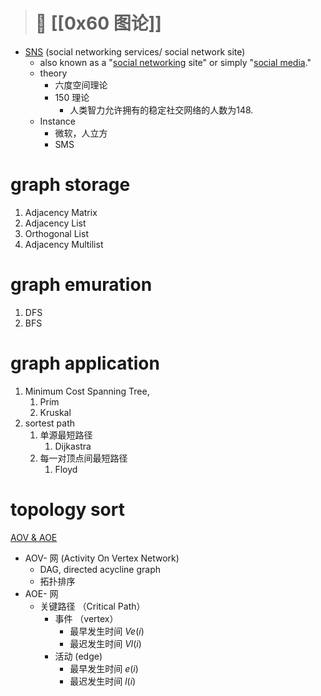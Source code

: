 >#  📜   [[0x60 图论]]

+	[SNS](https://www.investopedia.com/terms/s/social-networking-service-sns.asp) (social networking services/ social network site)
	+	also known as a "[social networking](https://www.investopedia.com/terms/s/social-networking.asp) site" or simply "[social media](https://www.investopedia.com/terms/s/social-media.asp)."
	+  theory
		+  六度空间理论
		+ 150 理论
			+ 人类智力允许拥有的稳定社交网络的人数为148. 
	+  Instance
		+  微软，人立方
		+  SMS


# graph storage
1. Adjacency Matrix
2. Adjacency List
3. Orthogonal List
4. Adjacency Multilist

# graph emuration
1. DFS
2. BFS

# graph application
1. Minimum Cost Spanning Tree, 
	1. Prim
	2. Kruskal
2. sortest path 
	1. 单源最短路径
		1. Dijkastra
	2. 每一对顶点间最短路径
		1. Floyd


# topology sort
[AOV & AOE](https://www.cnblogs.com/Finley/p/5236312.html#:~:text=AOE网%20%28Activity%20On%20Edge%20Network%29是边表示活动的网，AOE网是带权有向无环图%E3%80%82,边代表活动，顶点代表%20所有指向它的边所代表的活动%20均已完成%20这一事件%E3%80%82%20由于整个工程只有一个起点和一个终点，网中只有一个入度为0的点（源点）和一个出度为0的点（汇点）%E3%80%82)

+ AOV- 网 (Activity On Vertex Network)
	+ DAG, directed acycline graph
	+ 拓扑排序
+ AOE- 网
	+ 关键路径 （Critical Path）
		+ 事件 （vertex）
			+ 最早发生时间 $Ve(i)$
			+ 最迟发生时间 $Vl(i)$
		+ 活动 (edge)
			+ 最早发生时间 $e(i)$
			+ 最迟发生时间 $l(i)$